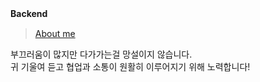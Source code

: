 **Backend**
ㅤ


> [About me](https://linktr.ee/yxseol)

부끄러움이 많지만 다가가는걸 망설이지 않습니다.  
귀 기울여 듣고 협업과 소통이 원활히 이루어지기 위해 노력합니다!
